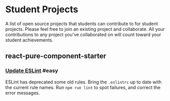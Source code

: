 # Student Projects

A list of open source projects that students can contribute to for student projects. Please feel free to join an existing project and collaborate. All your contributions to any project you've collaborated on will count toward your student achievements.


## react-pure-component-starter

### [Update ESLint](https://github.com/ericelliott/react-pure-component-starter/issues/196) #easy

ESLint has deprecated some old rules. Bring the `.eslintrc` up to date with the current rule names. Run `npm run lint` to spot failures, and correct the error messages.
